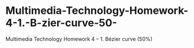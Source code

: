 # Multimedia-Technology-Homework-4-1.-B-zier-curve-50-
Multimedia Technology Homework 4 – 1. Bézier curve (50%)
